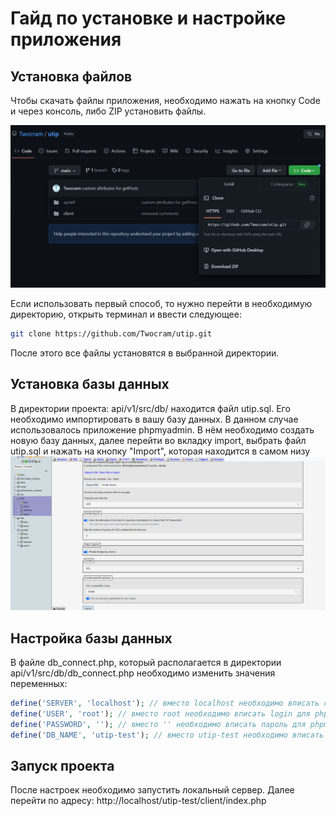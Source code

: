 # Гайд по установке и настройке приложения

## Установка файлов

Чтобы скачать файлы приложения, необходимо нажать на кнопку Code и через консоль, либо ZIP установить файлы.

![Github](readme-assets/github.png)

Если использовать первый способ, то нужно перейти в необходимую директорию, открыть терминал и ввести следующее:

```sh
git clone https://github.com/Twocram/utip.git
```

После этого все файлы установятся в выбранной директории.

## Установка базы данных

В директории проекта: api/v1/src/db/ находится файл utip.sql. Его необходимо импортировать в вашу базу данных. В данном случае использовалось приложение phpmyadmin. В нём необходимо создать новую базу данных, далее перейти во вкладку import, выбрать файл utip.sql и нажать на кнопку "Import", которая находится в самом низу
![PhpMyAdmin](readme-assets/phpmyadmin.png)

## Настройка базы данных

В файле db_connect.php, который располагается в директории api/v1/src/db/db_connect.php необходимо изменить значения переменных:

```php
define('SERVER', 'localhost'); // вместо localhost необходимо вписать свой домен
define('USER', 'root'); // вместо root необходимо вписать login для phpmyadmin
define('PASSWORD', ''); // вместо '' необходимо вписать пароль для phpmyadmin
define('DB_NAME', 'utip-test'); // вместо utip-test необходимо вписать название вашей БД
```

## Запуск проекта

После настроек необходимо запустить локальный сервер. Далее перейти по адресу:
http://localhost/utip-test/client/index.php
